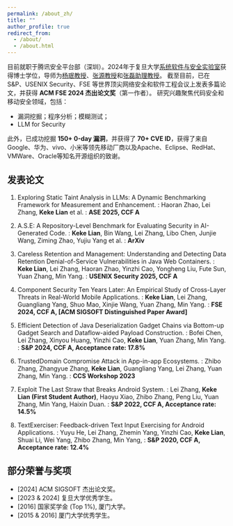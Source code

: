 ```yaml
---
permalink: /about_zh/
title: ""
author_profile: true
redirect_from: 
  - /about/
  - /about.html
---
```



目前就职于腾讯安全平台部（深圳）。2024年于复旦大学[系统软件与安全实验室](https://secsys.fudan.edu.cn/)获得博士学位，导师为[杨珉教授](https://secsys.fudan.edu.cn/members/faculty/ym/)、[张源教授](https://yuanxzhang.github.io/)和[张磊助理教授](https://zxlfd.github.io/)。
截至目前，已在 S&P、USENIX Security、FSE 等世界顶尖网络安全和软件工程会议上发表多篇论文，并获得 **ACM FSE 2024 杰出论文奖**（第一作者）。
研究兴趣聚焦代码安全和移动安全领域，包括：
* 漏洞挖掘；程序分析；模糊测试；
* LLM for Security

此外，已成功挖掘 **150+ 0-day 漏洞**，并获得了 **70+ CVE ID**，获得了来自Google、华为、vivo、小米等领先移动厂商以及Apache、Eclipse、RedHat、VMWare、Oracle等知名开源组织的致谢。


<!-- ## 新闻
* [2025/01] 一篇论文被 **USENIX Security 2025** 接收！
* [2024/06] 我们的论文荣获 **ACM FSE 2024 杰出论文奖**! -->


## 发表论文

1. Exploring Static Taint Analysis in LLMs: A Dynamic Benchmarking Framework for Measurement and Enhancement.
  :    Haoran Zhao, Lei Zhang, **Keke Lian** et al.
  :    **ASE 2025, CCF A**


2. A.S.E: A Repository-Level Benchmark for Evaluating Security in AI-Generated Code.
  :    **Keke Lian**, Bin Wang, Lei Zhang, Libo Chen, Junjie Wang, Ziming Zhao, Yujiu Yang et al.
  :    **ArXiv**


1. Careless Retention and Management: Understanding and Detecting Data Retention Denial-of-Service Vulnerabilities in Java Web Containers.
  :    **Keke Lian**, Lei Zhang, Haoran Zhao, Yinzhi Cao, Yongheng Liu, Fute Sun, Yuan Zhang, Min Yang.
  :    **USENIX Security 2025, CCF A**


1. Component Security Ten Years Later: An Empirical Study of Cross-Layer Threats in Real-World Mobile Applications.
  :    **Keke Lian**, Lei Zhang, Guangliang Yang, Shuo Mao, Xinjie Wang, Yuan Zhang, Min Yang.
  :    **FSE 2024, CCF A, [ACM SIGSOFT Distinguished Paper Award]**


1. Efficient Detection of Java Deserialization Gadget Chains via Bottom-up Gadget Search and Dataflow-aided Payload Construction.
  :    Bofei Chen, Lei Zhang, Xinyou Huang, Yinzhi Cao, **Keke Lian**, Yuan Zhang, Min Yang.
  :    **S&P 2024, CCF A, Acceptance rate: 17.8%**


3. TrustedDomain Compromise Attack in App-in-app Ecosystems.
  :    Zhibo Zhang, Zhangyue Zhang, **Keke Lian**, Guangliang Yang, Lei Zhang, Yuan Zhang, Min Yang.
  :    **CCS Workshop 2023**


4. Exploit The Last Straw that Breaks Android System.
  :    Lei Zhang, **Keke Lian (First Student Author)**, Haoyu Xiao, Zhibo Zhang, Peng Liu, Yuan Zhang, Min Yang, Haixin Duan.
  :    **S&P 2022, CCF A, Acceptance rate: 14.5%**


5. TextExerciser: Feedback-driven Text Input Exercising for Android Applications.
  :    Yuyu He, Lei Zhang, Zhemin Yang, Yinzhi Cao, **Keke Lian**, Shuai Li, Wei Yang, Zhibo Zhang, Min Yang,
  :    **S&P 2020, CCF A, Acceptance rate: 12.4%**




## 部分荣誉与奖项

* [2024] ACM SIGSOFT 杰出论文奖。
* [2023 & 2024] 复旦大学优秀学生。
* [2016] 国家奖学金 (Top 1%), 厦门大学。
* [2015 & 2016] 厦门大学优秀学生。